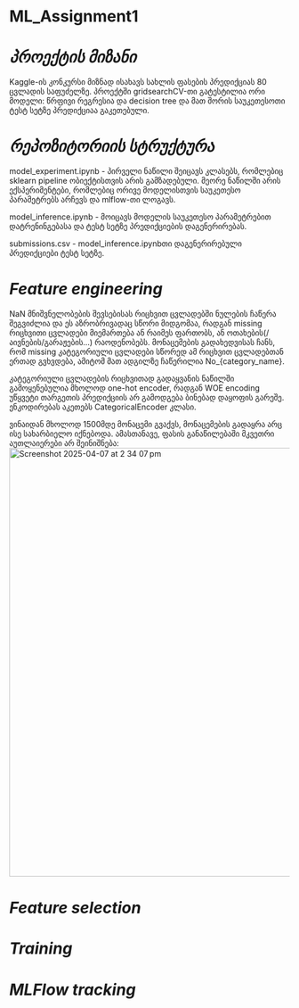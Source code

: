 # ML_Assignment1

# *პროექტის მიზანი*

Kaggle-ის კონკურსი მიზნად ისახავს სახლის ფასების პრედიქციას 80 ცვლადის საფუძელზე. პროექტში gridsearchCV-თი გატესტილია ორი მოდელი: წრფივი რეგრესია და decision tree და მათ შორის საუკეთესოთი ტესტ სეტზე პრედიქციაა გაკეთებული.

# *რეპოზიტორიის სტრუქტურა*
model_experiment.ipynb - პირველი ნაწილი შეიცავს კლასებს, რომლებიც sklearn pipeline ობიექტისთვის არის გამზადებული. მეორე ნაწილში არის ექსპერიმენტები, რომლებიც ორივე მოდელისთვის საუკეთესო პარამეტრებს არჩევს და mlflow-თი ლოგავს.

model_inference.ipynb - მოიცავს მოდელის საუკეთესო პარამეტრებით დატრენინგებასა და ტესტ სეტზე პრედიქციების დაგენერირებას.

submissions.csv - model_inference.ipynbთი დაგენერირებული პრედიქციები ტესტ სეტზე.

# *Feature engineering*

NaN მნიშვნელობების შევსებისას რიცხვით ცვლადებში ნულების ჩაწერა შეგვიძლია და ეს აზრობრივადაც სწორი მიდგომაა, რადგან missing რიცხვითი ცვლადები მიემართება ან რაიმეს ფართობს, ან ოთახების(/აივნების/გარაჟების...) რაოდენობებს. მონაცემების გადახედვისას ჩანს, რომ missing კატეგორიული ცვლადები სწორედ ამ რიცხვით ცვლადებთან ერთად გვხვდება, ამიტომ მათ ადგილზე ჩაწერილია No_{category_name}.

კატეგორიული ცვლადების რიცხვითად გადაყვანის ნაწილში გამოყენებულია მხოლოდ one-hot encoder, რადგან WOE encoding უწყვეტი თარგეთის პრედიქციის არ გამოდგება ბინებად დაყოფის გარეშე. ენკოდირებას აკეთებს CategoricalEncoder კლასი.

ვინაიდან მხოლოდ 1500მდე მონაცემი გვაქვს, მონაცემების გადაყრა არც ისე სახარბიელო იქნებოდა. ამასთანავე, ფასის განაწილებაში მკვეთრი აუთლაიერები არ შეინიშნება:
<img width="769" alt="Screenshot 2025-04-07 at 2 34 07 pm" src="https://github.com/user-attachments/assets/36a87935-adf7-4bec-97e6-de340592d96c" />

# *Feature selection*


# *Training*


# *MLFlow tracking*




